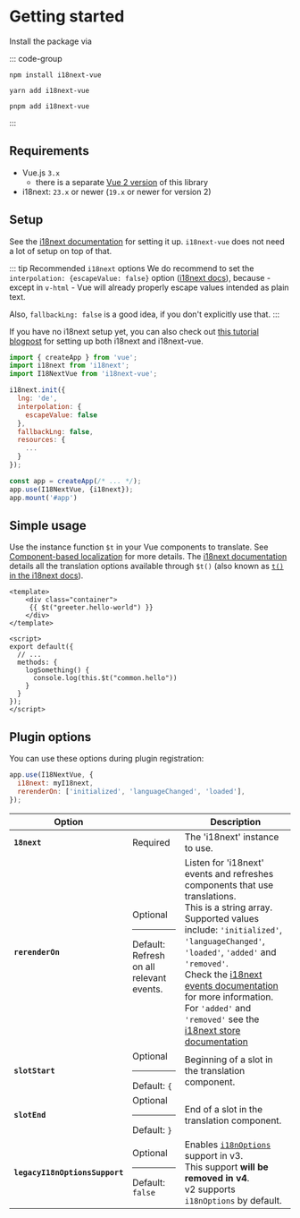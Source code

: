 # Getting started

Install the package via

::: code-group
```bash[npm]
npm install i18next-vue
``` 
```bash[yarn]
yarn add i18next-vue
```
```bash[pnpm]
pnpm add i18next-vue
```
:::

## Requirements

- Vue.js `3.x`
    - there is a separate [Vue 2 version](https://github.com/i18next/i18next-vue/tree/vue-2) of this library
- i18next: `23.x` or newer (`19.x` or newer for version 2)

## Setup

See the [i18next documentation](https://www.i18next.com/overview/api#init) for setting it up. `i18next-vue` does not need a lot of setup on top of that.

::: tip Recommended `i18next` options
We do recommend to set the `interpolation: {escapeValue: false}` option ([i18next docs](https://www.i18next.com/translation-function/interpolation#all-interpolation-options)), because - except in `v-html` - Vue will already properly escape values intended as plain text.

Also, `fallbackLng: false` is a good idea, if you don't explicitly use that.
:::

If you have no i18next setup yet, you can also check out [this tutorial blogpost](https://dev.to/adrai/how-to-properly-internationalize-a-vue-application-using-i18next-1doj) for setting up both i18next and i18next-vue.

```javascript
import { createApp } from 'vue';
import i18next from 'i18next';
import I18NextVue from 'i18next-vue';

i18next.init({
  lng: 'de',
  interpolation: {
    escapeValue: false
  },
  fallbackLng: false,
  resources: {
    ...
  }
});

const app = createApp(/* ... */);
app.use(I18NextVue, {i18next});
app.mount('#app')
```

## Simple usage
Use the instance function `$t` in your Vue components to translate. See [Component-based localization](component.md) for more details.
The [i18next documentation](https://www.i18next.com/) details all the translation options available through `$t()` (also known as [`t()` in the i18next docs](https://www.i18next.com/overview/api#t)).

```vue
<template>
    <div class="container">
     {{ $t("greeter.hello-world") }}
    </div>
</template>

<script>
export default({
  // ...
  methods: {
    logSomething() {
      console.log(this.$t("common.hello"))
    }
  }
});
</script>
```

## Plugin options

You can use these options during plugin registration: 

```js
app.use(I18NextVue, {
  i18next: myI18next,
  rerenderOn: ['initialized', 'languageChanged', 'loaded'],
});
```

| Option | | Description |
| --- | --- | --- |
| **`18next`** | Required | The 'i18next' instance to use. |
| **`rerenderOn`** | Optional<hr>Default: Refresh on all relevant events. | Listen for 'i18next' events and refreshes components that use translations.<br>This is a string array. Supported values include: `'initialized'`, `'languageChanged'`, `'loaded'`, `'added'` and `'removed'`.<br>Check the [i18next events documentation](https://www.i18next.com/overview/api#events) for more information. For `'added'` and `'removed'` see the [i18next store documentation](https://www.i18next.com/overview/api#store-events) |
| **`slotStart`**<Badge type="info" text="Since 2.2.0" /> | Optional<hr>Default: `{` | Beginning of a slot in the translation component. |
| **`slotEnd`**<Badge type="info" text="Since 2.2.0" /> | Optional<hr>Default: `}` | End of a slot in the translation component. |
| **`legacyI18nOptionsSupport`**<Badge type="info" text="Since 3.0" /> | Optional<hr>Default: `false` | Enables [`i18nOptions`](/guide/i18n-options) support in v3.<br>This support **will be removed in v4**.<br>v2 supports `i18nOptions` by default. |
